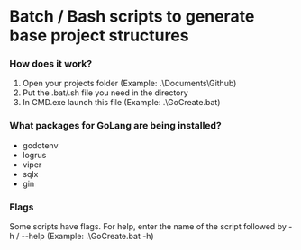# Batch / Bash scripts to generate base project structures

### How does it work?
1. Open your projects folder (Example: .\Documents\Github)
2. Put the .bat/.sh file you need in the directory
3. In CMD.exe launch this file (Example: .\GoCreate.bat)

### What packages for GoLang are being installed?
- godotenv
- logrus
- viper
- sqlx
- gin

### Flags
Some scripts have flags. For help, enter the name of the script followed by -h / --help (Example: .\GoCreate.bat -h)
